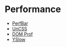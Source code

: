 # Performance

+ [PerfBar](http://wpotools.github.io/perfBar/)
+ [UnCSS](https://github.com/giakki/uncss)
+ [DOM Prof](https://github.com/josh/dom-prof)
+ [YSlow](http://yslow.org/phantomjs/)
